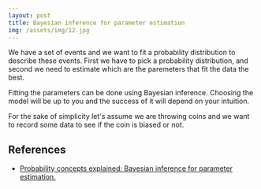 ```yaml
---
layout: post
title: Bayesian inference for parameter estimation
img: /assets/img/12.jpg
---
```



We have a set of events and we want to fit a probability distribution to describe these
events. First we have to pick a probability distribution, and second we need to estimate 
which are the paremeters that fit the data the best.

Fitting the parameters can be done using Bayesian inference. Choosing the model will be 
up to you and the success of it will depend on your intuition.

For the sake of simplicity let's assume we are throwing coins and we want to record
some data to see if the coin is biased or not. 


## References 

- [Probability concepts explained: Bayesian inference for parameter estimation.](https://towardsdatascience.com/probability-concepts-explained-bayesian-inference-for-parameter-estimation-90e8930e5348)